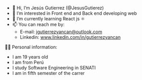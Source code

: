 - 👋 Hi, I’m Jesús Gutierrez (@JesusGutierez)
- 👀 I’m interested in Front end and Back end developing web
- 🌱 I’m currently learning React js ⚛️
- 📫 You can reach me by:
  - E-mail: jgutierrezyancan@outlook.com
  - Linkedin: www.linkedin.com/in/gutierrezyancan

🙋‍♂️ Personal information:

- I am 19 years old
- I am from Perú 
- I study Software Engineering in SENATI 
- I am in fifth semester of the carrer
